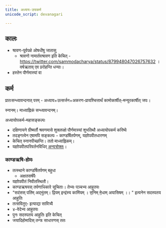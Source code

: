 ```yaml
---
title: अध्याय-उपाकर्म
unicode_script: devanagari

---
```



## कालः

- श्रावण-पूर्वपक्षे ओषधीषु जातासु
  - श्रावणो नामार्तवश्रावण इति केचित् - https://twitter.com/sammodacharya/status/879948047026757632 । वर्षऋताव् एव प्ररोहन्ति धन्याः।
- हस्तेन पौर्णमास्यां वा


## कर्म
प्रातःसन्ध्यावन्दनात् परम् - अध्याय+उत्सर्जन+अकरण-प्रायश्चित्तार्थं कामोकार्षीत्-मन्युरकार्षीत् जपः।

स्नानम्। माध्याह्निकं सन्ध्यावन्दनम्।

अध्यायोपकर्म-महासङ्कल्पः

- दक्षिणायने ग्रीष्मर्तौ श्रवणमासे शुक्लपक्षे पौर्णमास्यां शुभतिथौ अध्यायोपकर्म करिष्ये
- तदङ्गत्वेन एषामपि सङ्कल्पः - काण्डर्षितर्पणम्, यज्ञोपवीतधारणम्
- केचित् स्नानपीच्छन्ति। ततो माध्याह्निकम्।
- यज्ञोपवीतपरिवर्तनविधिर् [अन्यत्रोक्तः](../../../../angAni/upavIta-parivartanam/)।


### काण्डऋषि-होमः

- तत्स्थाने काण्डर्षितर्पणम् बहुधा
  - अक्षतसर्षपैः
- यज्ञोपवीतं निवीतस्थितौ।
- काण्डऋषयस् तर्पणाधिकारे सूचिताः। तेभ्यः पञ्चभ्य आहुतयः
- "सद॑सस् पति॑म् अद्भु॑तम्।   प्रि॒यम् इन्द्र॑स्य कामि॑यम् । स॒निम् मे॒धाम् अयासिषम् ।।  " इत्यनेन सदस्पतय आहुतिः
- तत्सवितुर्॰ इत्याद्या सावित्र्यै
- ४-वेदेभ्य आहुतयः
- पुनः सदस्पतय आहुतिः इति केचित्
- जयादिहोमादिस् तन्त्रः साधारणस् ततः
